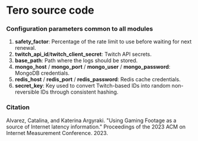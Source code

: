# Tero source code

### Configuration parameters common to all modules
1. __safety_factor__: Percentage of the rate limit to use before waiting for next renewal.
2. __twitch_api_id__/__twitch_client_secret__: Twitch API secrets.
3. __base_path__: Path where the logs should be stored.
4. __mongo_host__ / __mongo_port__ / __mongo_user__ / __mongo_password__: MongoDB credentials.
5. __redis_host__ / __redis_port__ / __redis_password__: Redis cache credentials.
6. __secret_key__: Key used to convert Twitch-based IDs into random non-reversible IDs through consistent hashing.


### Citation
Alvarez, Catalina, and Katerina Argyraki. "Using Gaming Footage as a source of Internet latency information." Proceedings of the 2023 ACM on Internet Measurement Conference. 2023.

